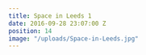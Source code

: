 ```yaml
---
title: Space in Leeds 1
date: 2016-09-28 23:07:00 Z
position: 14
image: "/uploads/Space-in-Leeds.jpg"
---
```


